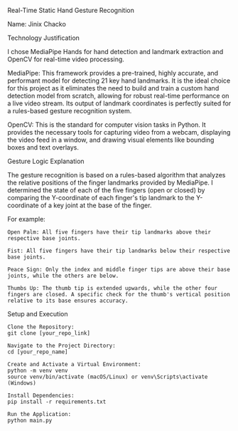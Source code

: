 Real-Time Static Hand Gesture Recognition

Name: Jinix Chacko

Technology Justification

I chose MediaPipe Hands for hand detection and landmark extraction and OpenCV for real-time video processing.

MediaPipe: This framework provides a pre-trained, highly accurate, and performant model for detecting 21 key hand landmarks. It is the ideal choice for this project as it eliminates the need to build and train a custom hand detection model from scratch, allowing for robust real-time performance on a live video stream. Its output of landmark coordinates is perfectly suited for a rules-based gesture recognition system.

OpenCV: This is the standard for computer vision tasks in Python. It provides the necessary tools for capturing video from a webcam, displaying the video feed in a window, and drawing visual elements like bounding boxes and text overlays.

Gesture Logic Explanation

The gesture recognition is based on a rules-based algorithm that analyzes the relative positions of the finger landmarks provided by MediaPipe. I determined the state of each of the five fingers (open or closed) by comparing the Y-coordinate of each finger's tip landmark to the Y-coordinate of a key joint at the base of the finger.

For example:

    Open Palm: All five fingers have their tip landmarks above their respective base joints.

    Fist: All five fingers have their tip landmarks below their respective base joints.

    Peace Sign: Only the index and middle finger tips are above their base joints, while the others are below.

    Thumbs Up: The thumb tip is extended upwards, while the other four fingers are closed. A specific check for the thumb's vertical position relative to its base ensures accuracy.

Setup and Execution

    Clone the Repository:
    git clone [your_repo_link]

    Navigate to the Project Directory:
    cd [your_repo_name]

    Create and Activate a Virtual Environment:
    python -m venv venv
    source venv/bin/activate (macOS/Linux) or venv\Scripts\activate (Windows)

    Install Dependencies:
    pip install -r requirements.txt

    Run the Application:
    python main.py